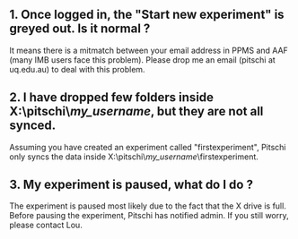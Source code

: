 ## 1. Once logged in, the "Start new experiment" is greyed out. Is it normal ?

It means there is a mitmatch between your email address in PPMS and AAF (many IMB users face this problem). Please drop me an email (pitschi at uq.edu.au) to deal with this problem. 

## 2. I have dropped few folders inside X:\pitschi\\_my_username_, but they are not all synced. 

Assuming you have created an experiment called "firstexperiment", Pitschi only syncs the data inside X:\pitschi\\_my_username_\firstexperiment. 

## 3. My experiment is paused, what do I do ?

The experiment is paused most likely due to the fact that the X drive is full. Before pausing the experiment, Pitschi has notified admin. If you still worry, please contact Lou.


